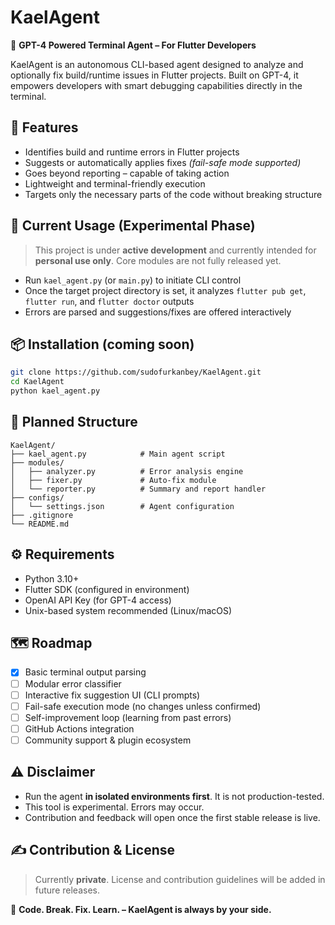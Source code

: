 # KaelAgent

🚀 **GPT-4 Powered Terminal Agent – For Flutter Developers**

KaelAgent is an autonomous CLI-based agent designed to analyze and optionally fix build/runtime issues in Flutter projects. Built on GPT-4, it empowers developers with smart debugging capabilities directly in the terminal.

## 🧠 Features

- Identifies build and runtime errors in Flutter projects  
- Suggests or automatically applies fixes *(fail-safe mode supported)*  
- Goes beyond reporting – capable of taking action  
- Lightweight and terminal-friendly execution  
- Targets only the necessary parts of the code without breaking structure  

## 🔧 Current Usage (Experimental Phase)

> This project is under **active development** and currently intended for **personal use only**. Core modules are not fully released yet.

- Run `kael_agent.py` (or `main.py`) to initiate CLI control  
- Once the target project directory is set, it analyzes `flutter pub get`, `flutter run`, and `flutter doctor` outputs  
- Errors are parsed and suggestions/fixes are offered interactively  

## 📦 Installation (coming soon)

```bash
git clone https://github.com/sudofurkanbey/KaelAgent.git  
cd KaelAgent  
python kael_agent.py
```

## 📁 Planned Structure

```
KaelAgent/
├── kael_agent.py            # Main agent script
├── modules/
│   ├── analyzer.py          # Error analysis engine
│   ├── fixer.py             # Auto-fix module
│   └── reporter.py          # Summary and report handler
├── configs/
│   └── settings.json        # Agent configuration
├── .gitignore
└── README.md
```

## ⚙️ Requirements

- Python 3.10+  
- Flutter SDK (configured in environment)  
- OpenAI API Key (for GPT-4 access)  
- Unix-based system recommended (Linux/macOS)

## 🗺 Roadmap

- [x] Basic terminal output parsing  
- [ ] Modular error classifier  
- [ ] Interactive fix suggestion UI (CLI prompts)  
- [ ] Fail-safe execution mode (no changes unless confirmed)  
- [ ] Self-improvement loop (learning from past errors)  
- [ ] GitHub Actions integration  
- [ ] Community support & plugin ecosystem  

## ⚠️ Disclaimer

- Run the agent **in isolated environments first**. It is not production-tested.  
- This tool is experimental. Errors may occur.  
- Contribution and feedback will open once the first stable release is live.

## ✍️ Contribution & License

> Currently **private**. License and contribution guidelines will be added in future releases.

🧬 **Code. Break. Fix. Learn. – KaelAgent is always by your side.**
